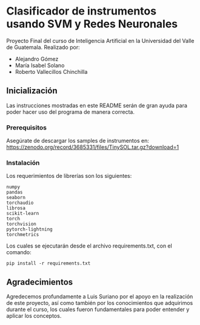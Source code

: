 # Clasificador de instrumentos usando SVM y Redes Neuronales

Proyecto Final del curso de Inteligencia Artificial en la Universidad del Valle de Guatemala.
Realizado por:
- Alejandro Gómez
- María Isabel Solano
- Roberto Vallecillos Chinchilla

## Inicialización

Las instrucciones mostradas en este README serán de gran ayuda para poder hacer uso del programa de manera correcta.

### Prerequisitos

Asegúrate de descargar los samples de instrumentos en:
https://zenodo.org/record/3685331/files/TinySOL.tar.gz?download=1

### Instalación

Los requerimientos de librerías son los siguientes:
    
```
numpy
pandas
seaborn
torchaudio
librosa
scikit-learn
torch
torchvision
pytorch-lightning
torchmetrics
```

Los cuales se ejecutarán desde el archivo requirements.txt, con el comando:

```
pip install -r requirements.txt
```

## Agradecimientos

Agredecemos profundamente a Luis Suriano por el apoyo en la realización de este proyecto, así como también por los conocimientos que adquirimos durante el curso, los cuales fueron fundamentales para poder entender y aplicar los conceptos.




